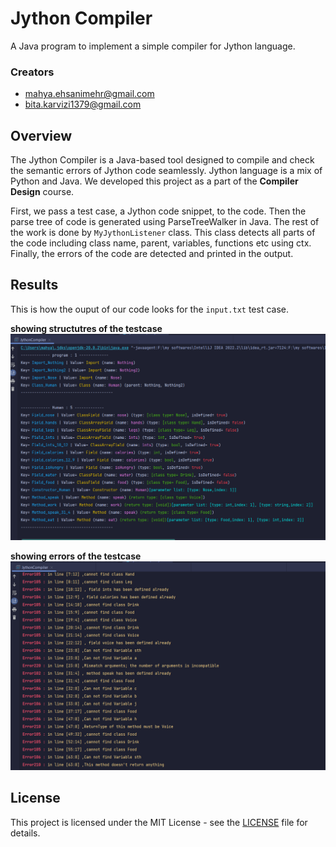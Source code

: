 # Jython Compiler
 A Java program to implement a simple compiler for Jython language.

### Creators
- [mahya.ehsanimehr@gmail.com](mailto:mahya.ehsanimehr@gmail.com)
- [bita.karvizi1379@gmail.com](bita.karvizi1379@gmail.com)

## Overview
The Jython Compiler is a Java-based tool designed to compile and check the semantic errors of Jython code seamlessly. Jython language is a mix of Python and Java. We developed this project as a part of the **Compiler Design** course. 

First, we pass a test case, a Jython code snippet, to the code. Then the parse tree of code is generated using ParseTreeWalker in Java. The rest of the work is done by `MyJythonListener` class. This class detects all parts of the code including class name, parent, variables, functions etc using ctx. Finally, the errors of the code are detected and printed in the output.

## Results
This is how the ouput of our code looks for the `input.txt` test case.

**showing structutres of the testcase**
![](./out1.png)


**showing errors of the testcase**
![](./out2.png)

## License
This project is licensed under the MIT License - see the [LICENSE](LICENSE) file for details.

